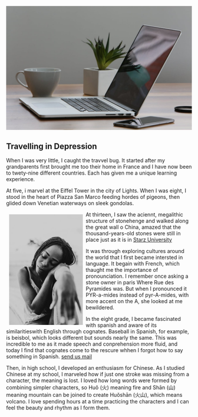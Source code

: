 <!DOCTYPE html>
<html lang="en">
<head>
    <meta charset="UTF-8">
    <meta http-equiv="X-UA-Compatible" content="IE=edge">
    <meta name="viewport" content="width=device-width, initial-scale=1.0">
    <title>My project
    </title>
</head>
<body>
    <img src="vfofana.jpg" alt="">
    <h2>Travelling in Depression</h2>
<p>When I was very little, I caught the travvel bug. It started after my grandparents first brought me too their home in France and I have now been to twety-nine different countries. Each has given me a unique learning experience.</p>
<p>At five, i marvel at the Eiffel Tower in the city of Lights. When I was eight, I stood in the
    heart of Piazza San Marco feeding hordes of pigeons, then glided down Venetian waterways on sleek gondolas.
</p>
<img src="fofana.jpg" alt="" style="float: left; height:300px; width:auto; margin:8px;">
<p>At thirteen, I saw the aciennt, megalithic structure of stonehenge and walked 
    along the great wall o China,
     amazed that the thousand-years-old stones were still in place just as it is in 
     <a href="http://starzit.com">Starz University</a>
</p>
<p>It was through exploring cultures around the world that I first became intersted in language. It begain with French, which thaught me the importance of pronounciation. I remember once asking a stone owner in paris Where Rue des Pyramides was. But when I pronounced it PYR-a-mides instead of pyr-A-mides, with more accent on the A, she looked at me bewildered.
</p>
In the eight grade, I became fascinated with spanish and aware of its similaritieswith English through cognates. Baseball in Spanish, for example, is beisbol, which looks different but sounds nearly the same. This was incredible to me as it made speech and conprehension more fluid, and today I find that cognates come to the rescure whhen I forgot how to say something in Spanish.
<a href="mailto:fvarmoigbe1@gmail.com">send us mail</a>
<p>Then, in high school, I developed an enthusiasm for Chinese. As I studied Chinese at my school, I marveled how if just one stroke was missing from a character, the meaning is lost. I loved how long words were formed by combining simpler characters, so Huǒ (火) meaning fire and Shān (山) meaning mountain can be joined to create Huǒshān (火山), which means volcano. I love spending hours at a time practicing the characters and I can feel the beauty and rhythm as I form them.
    
</p>
</body>
</html>
